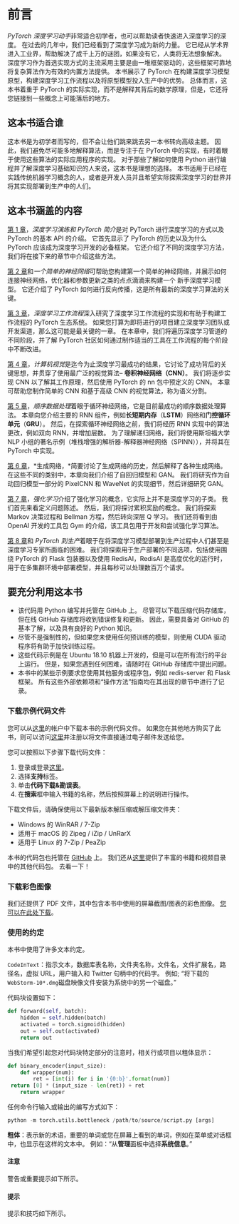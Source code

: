 # 前言

*PyTorch 深度学习动手*非常适合初学者，也可以帮助读者快速进入深度学习的深度。 在过去的几年中，我们已经看到了深度学习成为新的力量。 它已经从学术界进入工业界，帮助解决了成千上万的谜团，如果没有它，人类将无法想象解决。 深度学习作为首选实现方式的主流采用主要是由一堆框架驱动的，这些框架可靠地将复杂算法作为有效的内置方法提供。 本书展示了 PyTorch 在构建深度学习模型原型，构建深度学习工作流程以及将原型模型投入生产中的优势。 总体而言，这本书着重于 PyTorch 的实际实现，而不是解释其背后的数学原理，但是，它还将您链接到一些概念上可能落后的地方。

## 这本书适合谁

这本书是为初学者而写的，但不会让他们跳来跳去另一本书转向高级主题。 因此，我们避免尽可能多地解释算法，而是专注于在 PyTorch 中的实现，有时着眼于使用这些算法的实际应用程序的实现。 对于那些了解如何使用 Python 进行编程并了解深度学习基础知识的人来说，这本书是理想的选择。 本书适用于已经在实践传统机器学习概念的人，或者是开发人员并且希望实际探索深度学习的世界并将其实现部署到生产中的人们。

## 这本书涵盖的内容

[第 1 章](../Text/1.html "Chapter 1\. Deep Learning Walkthrough and PyTorch Introduction")，*深度学习演练和 PyTorch 简介*是对 PyTorch 进行深度学习的方式以及 PyTorch 的基本 API 的介绍。 它首先显示了 PyTorch 的历史以及为什么 PyTorch 应该成为深度学习开发的必备框架。 它还介绍了不同的深度学习方法，我们将在接下来的章节中介绍这些方法。

[第 2 章](../Text/2.html "Chapter 2\. A Simple Neural Network")和*一个简单的神经网络*可帮助您构建第一个简单的神经网络，并展示如何连接神经网络，优化器和参数更新之类的点点滴滴来构建一个 新手深度学习模型。 它还介绍了 PyTorch 如何进行反向传播，这是所有最新的深度学习算法的关键。

[第 3 章](../Text/3.html "Chapter 3\. Deep Learning Workflow")，*深度学习工作流程*深入研究了深度学习工作流程的实现和有助于构建工作流程的 PyTorch 生态系统。 如果您打算为即将进行的项目建立深度学习团队或开发渠道，那么这可能是最关键的一章。 在本章中，我们将遍历深度学习管道的不同阶段，并了解 PyTorch 社区如何通过制作适当的工具在工作流程的每个阶段中不断改进。

[第 4 章](../Text/4.html "Chapter 4\. Computer Vision")，*计算机视觉*是迄今为止深度学习最成功的结果，它讨论了成功背后的关键思想，并贯穿了使用最广泛的视觉算法– **卷积神经网络（CNN）**。 我们将逐步实现 CNN 以了解其工作原理，然后使用 PyTorch 的 nn 包中预定义的 CNN。 本章可帮助您制作简单的 CNN 和基于高级 CNN 的视觉算法，称为语义分割。

[第 5 章](../Text/5.html "Chapter 5\. Sequential Data Processing")，*顺序数据处理*着眼于循环神经网络，它是目前最成功的顺序数据处理算法。 本章向您介绍主要的 RNN 组件，例如**长短期内存**（**LSTM**）网络和**门控循环单元**（**GRU**）。 然后，在探索循环神经网络之前，我们将经历 RNN 实现中的算法更改，例如双向 RNN，并增加层数。 为了理解递归网络，我们将使用斯坦福大学 NLP 小组的著名示例（堆栈增强的解析器-解释器神经网络（SPINN）），并将其在 PyTorch 中实现。

[第 6 章](../Text/6.html "Chapter 6\. Generative Networks")，*生成网络，*简要讨论了生成网络的历史，然后解释了各种生成网络。 在这些不同的类别中，本章向我们介绍了自回归模型和 GAN。 我们将研究作为自动回归模型一部分的 PixelCNN 和 WaveNet 的实现细节，然后详细研究 GAN。

[第 7 章](../Text/7.html "Chapter 7\. Reinforcement Learning")，*强化学习*介绍了强化学习的概念，它实际上并不是深度学习的子类。 我们首先来看定义问题陈述。 然后，我们将探讨累积奖励的概念。 我们将探索 Markov 决策过程和 Bellman 方程，然后转向深层 Q 学习。 我们还将看到由 OpenAI 开发的工具包 Gym 的介绍，该工具包用于开发和尝试强化学习算法。

[第 8 章](../Text/8.html "Chapter 8\. PyTorch to Production")和 *PyTorch 到生产*着眼于在将深度学习模型部署到生产过程中人们甚至是深度学习专家所面临的困难。 我们将探索用于生产部署的不同选项，包括使用围绕 PyTorch 的 Flask 包装器以及使用 RedisAI，RedisAI 是高度优化的运行时，用于在多集群环境中部署模型，并且每秒可以处理数百万个请求。

## 要充分利用这本书

*   该代码用 Python 编写并托管在 GitHub 上。 尽管可以下载压缩代码存储库，但在线 GitHub 存储库将收到错误修复和更新。 因此，需要具备对 GitHub 的基本了解，以及具有良好的 Python 知识。
*   尽管不是强制性的，但如果您未使用任何预训练的模型，则使用 CUDA 驱动程序将有助于加快训练过程。
*   这些代码示例是在 Ubuntu 18.10 机器上开发的，但是可以在所有流行的平台上运行。 但是，如果您遇到任何困难，请随时在 GitHub 存储库中提出问题。
*   本书中的某些示例要求您使用其他服务或程序包，例如 redis-server 和 Flask 框架。 所有这些外部依赖项和“操作方法”指南均在其出现的章节中进行了记录。

### 下载示例代码文件

您可以从[这里](http://www.packt.com)的帐户中下载本书的示例代码文件。 如果您在其他地方购买了此书，则可以访问[这里](http://www.packt.com/support)并注册以将文件直接通过电子邮件发送给您。

您可以按照以下步骤下载代码文件：

1.  登录或登录[这里](http://www.packt.com)。
2.  选择**支持**标签。
3.  单击**代码下载&勘误表**。
4.  在**搜索**框中输入书籍的名称，然后按照屏幕上的说明进行操作。

下载文件后，请确保使用以下最新版本解压缩或解压缩文件夹：

*   Windows 的 WinRAR / 7-Zip
*   适用于 macOS 的 Zipeg / iZip / UnRarX
*   适用于 Linux 的 7-Zip / PeaZip

本书的代码包也托管在 [GitHub](https://github.com/hhsecond/HandsOnDeepLearningWithPytorch) 上。 我们还从[这里](https://github.com/PacktPublishing/)提供了丰富的书籍和视频目录中的其他代码包。 去看一下！

### 下载彩色图像

我们还提供了 PDF 文件，其中包含本书中使用的屏幕截图/图表的彩色图像。 [您可以在此处下载](http://www.packtpub.com/sites/default/files/downloads/9781788834131_ColorImages.pdf)。

### 使用的约定

本书中使用了许多文本约定。

`CodeInText`：指示文本，数据库表名称，文件夹名称，文件名，文件扩展名，路径名，虚拟 URL，用户输入和 Twitter 句柄中的代码字。 例如; “将下载的`WebStorm-10*.dmg`磁盘映像文件安装为系统中的另一个磁盘。”

代码块设置如下：

```py
def forward(self, batch):
    hidden = self.hidden(batch)
    activated = torch.sigmoid(hidden)
    out = self.out(activated)
    return out
```

当我们希望引起您对代码块特定部分的注意时，相关行或项目以粗体显示：

```py
def binary_encoder(input_size):
    def wrapper(num):
        ret = [int(i) for i in '{0:b}'.format(num)]
 return [0] * (input_size - len(ret)) + ret
    return wrapper
```

任何命令行输入或输出的编写方式如下：

```py
python -m torch.utils.bottleneck /path/to/source/script.py [args]
```

**粗体**：表示新的术语，重要的单词或您在屏幕上看到的单词，例如在菜单或对话框中，也显示在这样的文本中。 例如：“从**管理**面板中选择**系统信息**。”

#### 注意

警告或重要提示如下所示。

#### 提示

提示和技巧如下所示。
